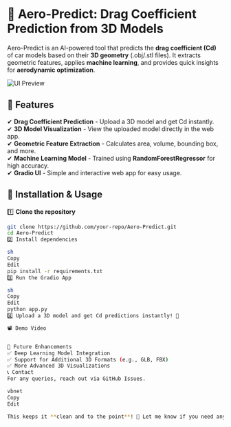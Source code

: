 # 🚀 Aero-Predict: Drag Coefficient Prediction from 3D Models

Aero-Predict is an AI-powered tool that predicts the **drag coefficient (Cd)** of car models based on their **3D geometry** (.obj/.stl files). It extracts geometric features, applies **machine learning**, and provides quick insights for **aerodynamic optimization**.

![UI Preview](https://drive.google.com/uc?id=1wKwWfMDWndvWveuo9i7-wiTUn2mzJzFb)

## 📌 Features
✔ **Drag Coefficient Prediction** - Upload a 3D model and get Cd instantly.  
✔ **3D Model Visualization** - View the uploaded model directly in the web app.  
✔ **Geometric Feature Extraction** - Calculates area, volume, bounding box, and more.  
✔ **Machine Learning Model** - Trained using **RandomForestRegressor** for high accuracy.  
✔ **Gradio UI** - Simple and interactive web app for easy usage.  

## 🔧 Installation & Usage
1️⃣ **Clone the repository**  
```sh
git clone https://github.com/your-repo/Aero-Predict.git
cd Aero-Predict
2️⃣ Install dependencies

sh
Copy
Edit
pip install -r requirements.txt
3️⃣ Run the Gradio App

sh
Copy
Edit
python app.py
4️⃣ Upload a 3D model and get Cd predictions instantly! 🚀

📽️ Demo Video


🔮 Future Enhancements
✅ Deep Learning Model Integration
✅ Support for Additional 3D Formats (e.g., GLB, FBX)
✅ More Advanced 3D Visualizations
📞 Contact
For any queries, reach out via GitHub Issues.

vbnet
Copy
Edit

This keeps it **clean and to the point**! 🚀 Let me know if you need any tweaks.
